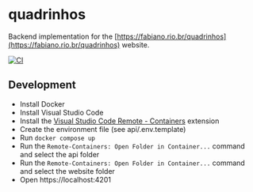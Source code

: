 # quadrinhos

Backend implementation for the [https://fabiano.rio.br/quadrinhos](https://fabiano.rio.br/quadrinhos) website.

[![CI](https://github.com/fabiano/quadrinhos/actions/workflows/build-test.yml/badge.svg)](https://github.com/fabiano/quadrinhos/actions/workflows/build-test.yml.yml)

## Development

- Install Docker
- Install Visual Studio Code
- Install the [Visual Studio Code Remote - Containers](https://marketplace.visualstudio.com/items?itemName=ms-vscode-remote.remote-containers) extension
- Create the environment file (see api/.env.template)
- Run `docker compose up`
- Run the `Remote-Containers: Open Folder in Container...` command and select the api folder
- Run the `Remote-Containers: Open Folder in Container...` command and select the website folder
- Open https://localhost:4201
